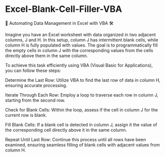 # Excel-Blank-Cell-Filler-VBA

🚀 Automating Data Management in Excel with VBA 🛠️

Imagine you have an Excel worksheet with data organized in two adjacent columns, J and H. In this setup, column J has intermittent blank cells, while column H is fully populated with values. The goal is to programmatically fill the empty cells in column J with the corresponding values from the cells directly above them in the same column.

To achieve this task efficiently using VBA (Visual Basic for Applications), you can follow these steps:

Determine the Last Row: Utilize VBA to find the last row of data in column H, ensuring accurate processing.

Iterate Through Each Row: Employ a loop to traverse each row in column J, starting from the second row.

Check for Blank Cells: Within the loop, assess if the cell in column J for the current row is blank.

Fill Blank Cells: If a blank cell is detected in column J, assign it the value of the corresponding cell directly above it in the same column.

Repeat Until Last Row: Continue this process until all rows have been examined, ensuring seamless filling of blank cells with adjacent values from column H.
